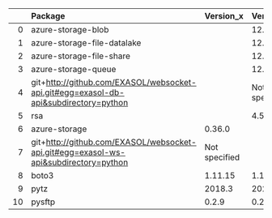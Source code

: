 |    | Package                                                                              | Version_x     | Version_y     | Status   |
|---:|:-------------------------------------------------------------------------------------|:--------------|:--------------|:---------|
|  0 | azure-storage-blob                                                                   |               | 12.8.0        | NEW      |
|  1 | azure-storage-file-datalake                                                          |               | 12.3.0        | NEW      |
|  2 | azure-storage-file-share                                                             |               | 12.4.1        | NEW      |
|  3 | azure-storage-queue                                                                  |               | 12.1.5        | NEW      |
|  4 | git+http://github.com/EXASOL/websocket-api.git#egg=exasol-db-api&subdirectory=python |               | Not specified | NEW      |
|  5 | rsa                                                                                  |               | 4.5           | NEW      |
|  6 | azure-storage                                                                        | 0.36.0        |               | REMOVED  |
|  7 | git+http://github.com/EXASOL/websocket-api.git#egg=exasol-ws-api&subdirectory=python | Not specified |               | REMOVED  |
|  8 | boto3                                                                                | 1.11.15       | 1.17.33       | UPDATED  |
|  9 | pytz                                                                                 | 2018.3        | 2021.1        | UPDATED  |
| 10 | pysftp                                                                               | 0.2.9         | 0.2.9         |          |
